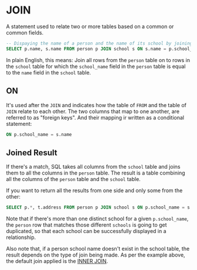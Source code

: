 # JOIN
A statement used to relate two or more tables based on a common or common fields.
```SQL
-- Dispaying the name of a person and the name of its school by joining information from two different tables.
SELECT p.name, s.name FROM person p JOIN school s ON s.name = p.school_name;
```

In plain English, this means:
	Join all rows from the `person` table on to rows in the `school` table for which the `school_name` field in the `person` table is equal to the `name` field in the `school` table.
## ON
It's used after the `JOIN` and indicates how the table of `FROM` and the table of `JOIN` relate to each other.
The two columns that map to one another, are referred to as "foreign keys". And their mapping ir written as a conditional statement:
```SQL 
ON p.school_name = s.name
```
## Joined Result
If there's a match, SQL takes all columns from the `school` table and joins them to all the columns in the `person` table. The result is a table combining all the columns of the `person` table and the `school` table.

If you want to return all the results from one side and only some from the other:
```SQL
SELECT p.*, t.address FROM person p JOIN school s ON p.school_name = s.name;
```

Note that if there's more than one distinct school for a given `p.school_name`, the `person` row that matches those different `schools` is going to get duplicated, so that each school can be successfully displayed in a relationship.

Also note that, if a person school name doesn't exist in the school table, the result depends on the type of join being made. As per the example above, the default join applied is the [INNER JOIN](016-inner_join.md).
